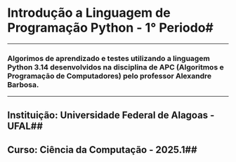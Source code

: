 # Introdução a Linguagem de Programação Python - 1° Periodo#
---
### Algorimos de aprendizado e testes utilizando a linguagem Python 3.14 desenvolvidos na disciplina de APC (Algoritmos e Programação de Computadores) pelo professor Alexandre Barbosa.
---
## Instituição: Universidade Federal de Alagoas - UFAL##
## Curso: Ciência da Computação - 2025.1##
